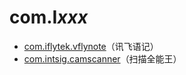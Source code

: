 # com.I*xxx*

- [com.iflytek.vflynote](./com.iflytek.vflynote/readme.md)（讯飞语记）
- [com.intsig.camscanner](./com.intsig.camscanner/readme.md)（扫描全能王）
